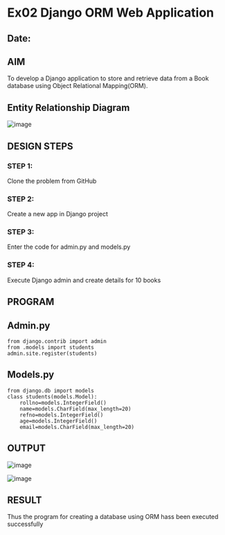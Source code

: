 # Ex02 Django ORM Web Application
## Date: 

## AIM
To develop a Django application to store and retrieve data from a Book database using Object Relational Mapping(ORM).

## Entity Relationship Diagram

![image](https://github.com/sravanipopuri2006/ORM/assets/139778301/e0586f28-9b71-44a0-a3f6-c83dabecd944)


## DESIGN STEPS

### STEP 1:
Clone the problem from GitHub

### STEP 2:
Create a new app in Django project

### STEP 3:
Enter the code for admin.py and models.py

### STEP 4:
Execute Django admin and create details for 10 books

## PROGRAM
## Admin.py
```
from django.contrib import admin
from .models import students
admin.site.register(students)
```

## Models.py
```
from django.db import models
class students(models.Model):
    rollno=models.IntegerField()
    name=models.CharField(max_length=20)
    refno=models.IntegerField()
    age=models.IntegerField()
    email=models.CharField(max_length=20)
```


## OUTPUT

![image](https://github.com/sravanipopuri2006/ORM/assets/139778301/eefbdc0a-7028-484c-842d-b90d00a17066)


![image](https://github.com/sravanipopuri2006/ORM/assets/139778301/2b6aeaef-c51a-4e84-aa6d-5d3dcc14a950)



## RESULT
Thus the program for creating a database using ORM hass been executed successfully
